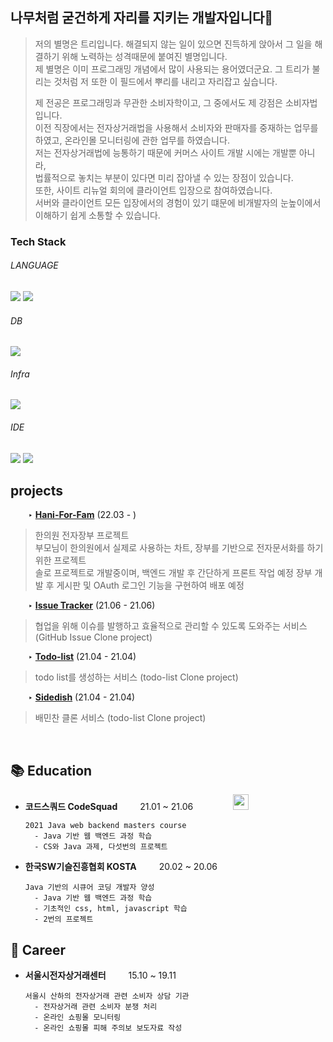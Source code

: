 

## 나무처럼 굳건하게 자리를 지키는 개발자입니다🌲

> 저의 별명은 트리입니다. 해결되지 않는 일이 있으면 진득하게 앉아서 그 일을 해결하기 위해 노력하는 성격때문에 붙여진 별명입니다.   
> 제 별명은 이미 프로그래밍 개념에서 많이 사용되는 용어였더군요. 그 트리가 불리는 것처럼 저 또한 이 필드에서 뿌리를 내리고 자리잡고 싶습니다.   
> 
> 제 전공은 프로그래밍과 무관한 소비자학이고, 그 중에서도 제 강점은 소비자법입니다.  
> 이전 직장에서는 전자상거래법을 사용해서 소비자와 판매자를 중재하는 업무를 하였고, 온라인몰 모니터링에 관한 업무를 하였습니다.    
> 저는 전자상거래법에 능통하기 때문에 커머스 사이트 개발 시에는 개발뿐 아니라,   
> 법률적으로 놓치는 부분이 있다면 미리 잡아낼 수 있는 장점이 있습니다.   
> 또한, 사이트 리뉴얼 회의에 클라이언트 입장으로 참여하였습니다.   
> 서버와 클라이언트 모든 입장에서의 경험이 있기 떄문에 비개발자의 눈높이에서 이해하기 쉽게 소통할 수 있습니다.   

### Tech Stack

###### LANGUAGE
<p>
    <img src="https://img.shields.io/badge/Java-FFA01E?style=flat-square&logo=Java&logoColor=white"/>
    <img src="https://img.shields.io/badge/Spring Boot-6DB33F?style=flat-square&logo=springboot&logoColor=white"/>
</p>

###### DB

<p>
    <img src="https://img.shields.io/badge/MySQL-4479A1?style=flat-square&logo=mysql&logoColor=white"/>
</p>

###### Infra

<p>
    <img src="https://img.shields.io/badge/Amazon AWS-232F3E?style=flat-square&logo=amazon AWS&logoColor=white"/>
</p>

###### IDE

<p>
    <img src="https://img.shields.io/badge/IntelliJ IDEA-000000?style=flat-square&logo=IntelliJ IDEA&logoColor=white"/>
    <img src="https://img.shields.io/badge/Eclipse IDE-2C2255?style=flat-square&logo=Eclipse IDE&logoColor=white"/>
</p>


## projects

&emsp;&emsp;‣ **[Hani-For-Fam](https://github.com/choitree/hani_for_fam)** (22.03 - )

> 한의원 전자장부 프로젝트     
> 부모님이 한의원에서 실제로 사용하는 차트, 장부를 기반으로 전자문서화를 하기 위한 프로젝트  
> 솔로 프로젝트로 개발중이며, 백엔드 개발 후 간단하게 프론트 작업 예정
> 장부 개발 후 게시판 및 OAuth 로그인 기능을 구현하여 배포 예정

&emsp;&emsp;‣ **[Issue Tracker](https://github.com/choitree/issue-tracker)** (21.06 - 21.06) 

> 협업을 위해 이슈를 발행하고 효율적으로 관리할 수 있도록 도와주는 서비스 (GitHub Issue Clone project)

&emsp;&emsp;‣ **[Todo-list](https://github.com/choitree/todo-list)** (21.04 - 21.04)

> todo list를 생성하는 서비스 (todo-list Clone project) 

&emsp;&emsp;‣ **[Sidedish](https://github.com/choitree/sidedish)** (21.04 - 21.04)

> 배민찬 클론 서비스 (todo-list Clone project) 
 
 
<br>
  

## 📚 Education

- **코드스쿼드 CodeSquad** &emsp;&emsp; 21.01 ~ 21.06 &emsp;&emsp;&emsp;&emsp; <img src = "https://user-images.githubusercontent.com/69139242/130542507-d85ce4e2-cae2-4e68-a733-8bf63c5228c0.png" height="25"> <br>

      2021 Java web backend masters course
        - Java 기반 웹 백엔드 과정 학습
        - CS와 Java 과제, 다섯번의 프로젝트

- **한국SW기슬진흥협회 KOSTA** &emsp;&emsp; 20.02 ~ 20.06 &emsp;&emsp;&emsp;&emsp; <br>

      Java 기반의 시큐어 코딩 개발자 양성
        - Java 기반 웹 백엔드 과정 학습
        - 기초적인 css, html, javascript 학습
        - 2번의 프로젝트
 
## 🏢 Career

* **서울시전자상거래센터** &emsp;&emsp; 15.10 ~ 19.11 &emsp;&emsp;&emsp;&emsp; <br>


      서울시 산하의 전자상거래 관련 소비자 상담 기관
        - 전자상거래 관련 소비자 분쟁 처리
        - 온라인 쇼핑몰 모니터링
        - 온라인 쇼핑몰 피해 주의보 보도자료 작성
      
